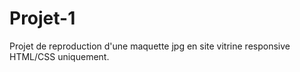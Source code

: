 # Projet-1
Projet de reproduction d'une maquette jpg en site vitrine responsive HTML/CSS uniquement.

